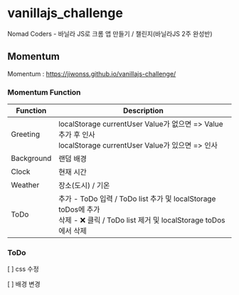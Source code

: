 vanillajs_challenge
===================
Nomad Coders - 바닐라 JS로 크롬 앱 만들기 / 챌린지(바닐라JS 2주 완성반)

Momentum
---------
Momentum : https://jiwonss.github.io/vanillajs-challenge/

### Momentum Function
|Function|Description|
|--------|------------|
|Greeting|localStorage currentUser Value가 없으면 => Value 추가 후 인사<br>localStorage currentUser Value가 있으면 => 인사|
|Background|랜덤 배경|
|Clock|현재 시간|
|Weather|장소(도시) / 기온|
|ToDo|추가 - ToDo 입력 / ToDo list 추가 및 localStorage toDos에 추가<br>삭제 - ❌ 클릭 / ToDo list 제거 및 localStorage toDos에서 삭제|

### ToDo

[ ] css 수정

[ ] 배경 변경
